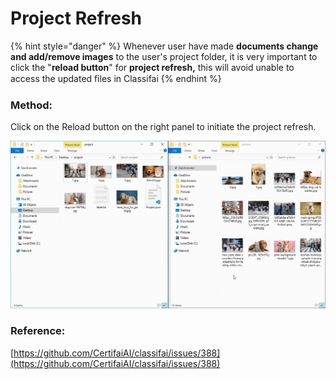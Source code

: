 # Project Refresh

{% hint style="danger" %}
Whenever user have made **documents change and add/remove images** to the user's project folder, it is very important to click the "**reload button**" for **project refresh,** this will avoid unable to access the updated ﬁles in Classifai
{% endhint %}

### Method:

Click on the Reload button on the right panel to initiate the project refresh.

![](../../.gitbook/assets/1%20%286%29.jpeg)

### Reference:

[https://github.com/CertifaiAI/classifai/issues/388](https://github.com/CertifaiAI/classifai/issues/388)

